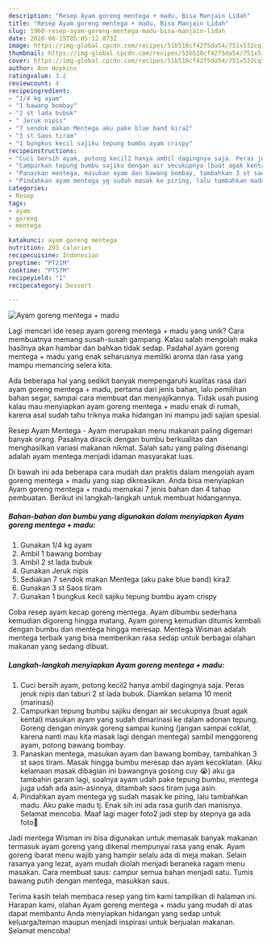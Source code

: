 ```yaml
---
description: "Resep Ayam goreng mentega + madu, Bisa Manjain Lidah"
title: "Resep Ayam goreng mentega + madu, Bisa Manjain Lidah"
slug: 1960-resep-ayam-goreng-mentega-madu-bisa-manjain-lidah
date: 2020-06-15T05:05:12.873Z
image: https://img-global.cpcdn.com/recipes/51b518cf42f5da54/751x532cq70/ayam-goreng-mentega-madu-foto-resep-utama.jpg
thumbnail: https://img-global.cpcdn.com/recipes/51b518cf42f5da54/751x532cq70/ayam-goreng-mentega-madu-foto-resep-utama.jpg
cover: https://img-global.cpcdn.com/recipes/51b518cf42f5da54/751x532cq70/ayam-goreng-mentega-madu-foto-resep-utama.jpg
author: Ann Hopkins
ratingvalue: 3.2
reviewcount: 4
recipeingredient:
- "1/4 kg ayam"
- "1 bawang bombay"
- "2 st lada bubuk"
- " Jeruk nipis"
- "7 sendok makan Mentega aku pake blue band kira2"
- "3 st Saos tiram"
- "1 bungkus kecil sajiku tepung bumbu ayam crispy"
recipeinstructions:
- "Cuci bersih ayam, potong kecil2 hanya ambil dagingnya saja. Peras jeruk nipis dan taburi 2 st lada bubuk. Diamkan selama 10 menit (marinasi)"
- "Campurkan tepung bumbu sajiku dengan air secukupnya (buat agak kental) masukan ayam yang sudah dimarinasi ke dalam adonan tepung. Goreng dengan minyak goreng sampai kuning (jangan sampai coklat, karena nanti mau kita masak lagi dengan mentega) sambil menggoreng ayam, potong bawang bombay."
- "Panaskan mentega, masukan ayam dan bawang bombay, tambahkan 3 st saos tiram. Masak hingga bumbu meresap dan ayam kecoklatan. (Aku kelamaan masak dibagian ini bawangnya gosong cuy 😭) aku ga tambahin garam lagi, soalnya ayam udah pake tepung bumbu, mentega juga udah ada asin-asinnya, ditambah saos tiram juga asin."
- "Pindahkan ayam mentega yg sudah masak ke piring, lalu tambahkan madu. Aku pake madu tj. Enak sih ini ada rasa gurih dan manisnya. Selamat mencoba. Maaf lagi mager foto2 jadi step by stepnya ga ada foto🙏"
categories:
- Resep
tags:
- ayam
- goreng
- mentega

katakunci: ayam goreng mentega 
nutrition: 293 calories
recipecuisine: Indonesian
preptime: "PT21M"
cooktime: "PT57M"
recipeyield: "1"
recipecategory: Dessert

---
```



![Ayam goreng mentega + madu](https://img-global.cpcdn.com/recipes/51b518cf42f5da54/751x532cq70/ayam-goreng-mentega-madu-foto-resep-utama.jpg)

Lagi mencari ide resep ayam goreng mentega + madu yang unik? Cara membuatnya memang susah-susah gampang. Kalau salah mengolah maka hasilnya akan hambar dan bahkan tidak sedap. Padahal ayam goreng mentega + madu yang enak seharusnya memiliki aroma dan rasa yang mampu memancing selera kita.

Ada beberapa hal yang sedikit banyak mempengaruhi kualitas rasa dari ayam goreng mentega + madu, pertama dari jenis bahan, lalu pemilihan bahan segar, sampai cara membuat dan menyajikannya. Tidak usah pusing kalau mau menyiapkan ayam goreng mentega + madu enak di rumah, karena asal sudah tahu triknya maka hidangan ini mampu jadi sajian spesial.

Resep Ayam Mentega - Ayam merupakan menu makanan paling digemari banyak orang. Pasalnya diracik dengan bumbu berkualitas dan menghasilkan variasi makanan nikmat. Salah satu yang paling disenangi adalah ayam mentega menjadi idaman masyarakat luas.


Di bawah ini ada beberapa cara mudah dan praktis dalam mengolah ayam goreng mentega + madu yang siap dikreasikan. Anda bisa menyiapkan Ayam goreng mentega + madu memakai 7 jenis bahan dan 4 tahap pembuatan. Berikut ini langkah-langkah untuk membuat hidangannya.

<!--inarticleads1-->

##### Bahan-bahan dan bumbu yang digunakan dalam menyiapkan Ayam goreng mentega + madu:

1. Gunakan 1/4 kg ayam
1. Ambil 1 bawang bombay
1. Ambil 2 st lada bubuk
1. Gunakan  Jeruk nipis
1. Sediakan 7 sendok makan Mentega (aku pake blue band) kira2
1. Gunakan 3 st Saos tiram
1. Gunakan 1 bungkus kecil sajiku tepung bumbu ayam crispy


Coba resep ayam kecap goreng mentega. Ayam dibumbu sederhana kemudian digoreng hingga matang. Ayam goreng kemudian ditumis kembali dengan bumbu dan mentega hingga meresap. Mentega Wisman adalah mentega terbaik yang bisa memberikan rasa sedap untuk berbagai olahan makanan yang sedang dibuat. 

<!--inarticleads2-->

##### Langkah-langkah menyiapkan Ayam goreng mentega + madu:

1. Cuci bersih ayam, potong kecil2 hanya ambil dagingnya saja. Peras jeruk nipis dan taburi 2 st lada bubuk. Diamkan selama 10 menit (marinasi)
1. Campurkan tepung bumbu sajiku dengan air secukupnya (buat agak kental) masukan ayam yang sudah dimarinasi ke dalam adonan tepung. Goreng dengan minyak goreng sampai kuning (jangan sampai coklat, karena nanti mau kita masak lagi dengan mentega) sambil menggoreng ayam, potong bawang bombay.
1. Panaskan mentega, masukan ayam dan bawang bombay, tambahkan 3 st saos tiram. Masak hingga bumbu meresap dan ayam kecoklatan. (Aku kelamaan masak dibagian ini bawangnya gosong cuy 😭) aku ga tambahin garam lagi, soalnya ayam udah pake tepung bumbu, mentega juga udah ada asin-asinnya, ditambah saos tiram juga asin.
1. Pindahkan ayam mentega yg sudah masak ke piring, lalu tambahkan madu. Aku pake madu tj. Enak sih ini ada rasa gurih dan manisnya. Selamat mencoba. Maaf lagi mager foto2 jadi step by stepnya ga ada foto🙏


Jadi mentega Wisman ini bisa digunakan untuk memasak banyak makanan termasuk ayam goreng yang dikenal mempunyai rasa yang enak. Ayam goreng ibarat menu wajib yang hampir selalu ada di meja makan. Selain rasanya yang lezat, ayam mudah diolah menjadi beraneka ragam menu masakan. Cara membuat saus: campur semua bahan menjadi satu. Tumis bawang putih dengan mentega, masukkan saus. 

Terima kasih telah membaca resep yang tim kami tampilkan di halaman ini. Harapan kami, olahan Ayam goreng mentega + madu yang mudah di atas dapat membantu Anda menyiapkan hidangan yang sedap untuk keluarga/teman maupun menjadi inspirasi untuk berjualan makanan. Selamat mencoba!

